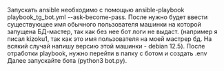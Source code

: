 Запускать ansible необходимо с помощью ansible-playbook playbook_tg_bot.yml --ask-become-pass. 
После нужно будет ввести существующее имя обычного пользователя машинки на которой запущена БД-мастер, так как без нее бот логи не выдаст.
(например я писал kizoku1, так как это имя пользователя на моей мастрер бд. На всякий случай напишу версию этой машинки - debian 12.5). 
После отработки playbook, нужно перейти в папку с ботом и создать .env
Далее запускайте бота (python3 bot.py).

